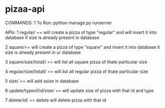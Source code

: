 # pizaa-api

COMMANDS:
  1 To Run: python manage.py runserver
  
APIs:
1 regular/ == will create a pizza of type "regular" and will insert it into database if size is already present in database 

2 square/== will create a pizza of type "square" and insert it into database it size is already present in ur database 

3  square/size/listall/ == will list all square pizza of thate particular size

4  regular/size/listall/ == will list all regular pizza of thate particular size

5 size/ == will add  asize in database

6 update/typeof/id/size/ == will update size of  pizza with that id and type

7 delete/id/ == delete will delete pizza with that id
